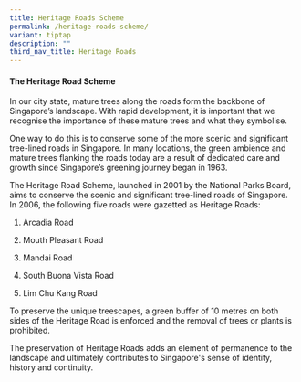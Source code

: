 ```yaml
---
title: Heritage Roads Scheme
permalink: /heritage-roads-scheme/
variant: tiptap
description: ""
third_nav_title: Heritage Roads
---
```

<h4><strong>The Heritage Road Scheme</strong></h4>
<p>In our city state, mature trees along the roads form the backbone of Singapore’s
landscape. With rapid development, it is important that we recognise the
importance of these mature trees and what they symbolise.</p>
<p>One way to do this is to conserve some of the more scenic and significant
tree-lined roads in Singapore. In many locations, the green ambience and
mature trees flanking the roads today are a result of dedicated care and
growth&nbsp;since Singapore’s greening journey began in 1963.</p>
<p>The Heritage Road Scheme, launched in 2001 by the National Parks Board,
aims to conserve the scenic and significant tree-lined roads of Singapore.
In 2006, the following five roads were gazetted as Heritage Roads:</p>
<ol data-tight="true" class="tight">
<li>
<p>Arcadia Road</p>
</li>
<li>
<p>Mouth Pleasant Road</p>
</li>
<li>
<p>Mandai Road</p>
</li>
<li>
<p>South Buona Vista Road</p>
</li>
<li>
<p>Lim Chu Kang Road</p>
</li>
</ol>
<p>To preserve the unique treescapes, a green buffer of 10 metres on both
sides of the Heritage Road is enforced and the removal of trees or plants
is prohibited.</p>
<p>The preservation of Heritage Roads adds an element of permanence to the
landscape and ultimately contributes to Singapore's sense of identity,
history and continuity.</p>
<p></p>